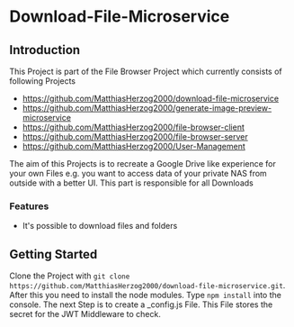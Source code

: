 # Download-File-Microservice

## Introduction

This Project is part of the File Browser Project which currently consists of following Projects

- https://github.com/MatthiasHerzog2000/download-file-microservice
- https://github.com/MatthiasHerzog2000/generate-image-preview-microservice
- https://github.com/MatthiasHerzog2000/file-browser-client
- https://github.com/MatthiasHerzog2000/file-browser-server
- https://github.com/MatthiasHerzog2000/User-Management

The aim of this Projects is to recreate a Google Drive like experience for your own Files e.g. you want to access data of your private NAS from outside with a better UI. This part is responsible for all Downloads

### Features

- It's possible to download files and folders

## Getting Started

Clone the Project with `git clone https://github.com/MatthiasHerzog2000/download-file-microservice.git`.
After this you need to install the node modules. Type `npm install` into the console.
The next Step is to create a \_config.js File. This File stores the secret for the JWT Middleware to check.
